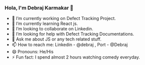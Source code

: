 ### Hola, I'm Debraj Karmakar 👋

<!--
**debrajhyper/debrajhyper** is a ✨ _special_ ✨ repository because its `README.md` (this file) appears on your GitHub profile.-->


- 🔭 I’m currently working on Defect Tracking Project.
- 🌱 I’m currently learning React js.
- 👯 I’m looking to collaborate on Linkedin.
- 🤔 I’m looking for help with Defect Tracking Documentations.
- 💬 Ask me about JS or any tech related stuff.
- 📫 How to reach me: Linkedin - @debraj , Port - @Debraj
- 😄 Pronouns: He/His
- ⚡ Fun fact: I spend almost 2 hours watching comedy everyday.
